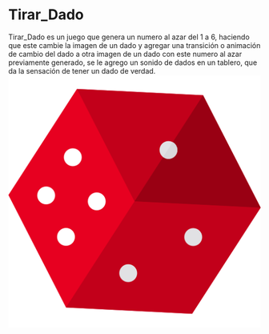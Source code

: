 # Tirar_Dado 
Tirar_Dado es un juego que genera un numero al azar del 1 a 6, haciendo que este cambie la imagen de un dado y agregar una transición o animación de cambio del dado a otra imagen de un dado con este numero al azar previamente generado, se le agrego un sonido de dados en un tablero, que da la sensación de tener un dado de verdad.
![Tirar_dados](./dados/tirardados.png)